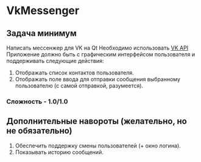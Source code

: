 # VkMessenger

## Задача минимум
Написать мессенжер для VK на Qt
Необходимо использовать [VK API](https://vk.com/dev/methods)
Приложение должно быть с графическим интерфейсом пользователя и поддерживать следующие действия:

1. Отображать список контактов пользователя.
2. Отображать поле ввода для отправки сообщения выбранному пользователю (с самой отправкой, разумеется).

### Сложность - 1.0/1.0

## Дополнительные навороты (желательно, но не обязательно)

1. Обеспечить поддержку смены пользователей (+ окно логина).
2. Показывать историю сообщений.
